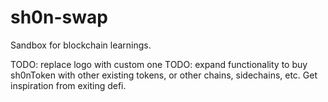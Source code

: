 # sh0n-swap
Sandbox for blockchain learnings.

TODO: replace logo with custom one
TODO: expand functionality to buy sh0nToken with other existing tokens, or other chains, sidechains, etc. Get inspiration from exiting defi.  
